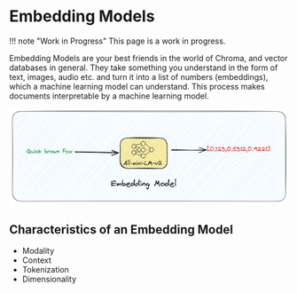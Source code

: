 # Embedding Models

!!! note "Work in Progress"
    This page is a work in progress.

Embedding Models are your best friends in the world of Chroma, and vector databases in general. They take something you
understand in the form of text, images, audio etc. and turn it into a list of numbers (embeddings), which a machine learning
model can understand. This process makes documents interpretable by a machine learning model.

![Functioning of an Embedding Model](../assets/images/embedding-model-basic.png)

## Characteristics of an Embedding Model

- Modality
- Context
- Tokenization
- Dimensionality
